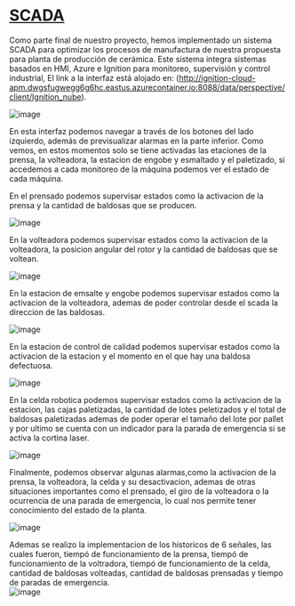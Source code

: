 # [SCADA](http://ignition-cloud-apm.dwgsfugwegg6g6hc.eastus.azurecontainer.io:8088/data/perspective/client/Ignition_nube)

Como parte final de nuestro proyecto, hemos implementado un sistema SCADA para optimizar los procesos de manufactura de nuestra propuesta para planta de producción de cerámica. Este sistema integra sistemas basados en HMI, Azure e Ignition para monitoreo, supervisión y control industrial, El link a la interfaz está alojado en: (http://ignition-cloud-apm.dwgsfugwegg6g6hc.eastus.azurecontainer.io:8088/data/perspective/client/Ignition_nube).

![image](https://github.com/danielCamiloP/TecnomecatroniX/assets/82681128/c75cc323-2d21-48d2-b50c-53a746bd0152)


En esta interfaz podemos navegar a través de los botones del lado izquierdo, además de previsualizar alarmas en la parte inferior. Como vemos, en estos momentos solo se tiene activadas las etaciones de la prensa, la volteadora, la estacion de engobe y esmaltado y el paletizado, si accedemos a cada monitoreo de la máquina podemos ver el estado de cada máquina.

En el prensado podemos supervisar estados como la activacion de la prensa y la cantidad de baldosas que se producen.

![image](https://github.com/danielCamiloP/TecnomecatroniX/assets/82681128/4456e5a6-86b2-4fbf-926e-965287860616)

En la volteadora podemos supervisar estados como la activacion de la volteadora, la posicion angular del rotor y la cantidad de baldosas que se voltean.

![image](https://github.com/danielCamiloP/TecnomecatroniX/assets/82681128/18c09e45-7161-43f2-98c6-5174f0ff2f6d)


En la estacion de emsalte y engobe podemos supervisar estados como la activacion de la volteadora, ademas de poder controlar desde el scada la direccion de las baldosas.

![image](https://github.com/danielCamiloP/TecnomecatroniX/assets/82681128/18486b3c-5929-4461-8269-3207f922d4fe)

En la estacion de control de calidad podemos supervisar estados como la activacion de la estacion y el momento en el que hay una baldosa defectuosa.

![image](https://github.com/danielCamiloP/TecnomecatroniX/assets/82681128/d9697f39-1cf8-41d6-8b21-5e5fb2fa1a57)

En la celda robotica podemos supervisar estados como la activacion de la estacion, las cajas paletizadas, la cantidad de lotes peletizados y el total de baldosas paletizadas ademas de poder operar el tamaño del lote por pallet y por ultimo se cuenta con un indicador para la parada de emergencia si se activa la cortina laser.

![image](https://github.com/danielCamiloP/TecnomecatroniX/assets/82681128/b15bf646-88dc-4026-a26e-e6b2e5339897)


Finalmente, podemos observar algunas alarmas,como la activacion de la prensa, la volteadora, la celda y su desactivacion, ademas de otras situaciones importantes como el prensado, el giro de la volteadora o  la ocurrencia de una parada de emergencia, lo cual nos permite tener conocimiento del estado de la planta.

![image](https://github.com/danielCamiloP/TecnomecatroniX/assets/82681128/e2a2fc1c-fca3-416f-984d-1a7a4dcae6c3)


Ademas se realizo la implementacion de los historicos de 6 señales, las cuales fueron, tiempó de funcionamiento de la prensa, tiempó de funcionamiento de la voltradora, tiempó de funcionamiento de la celda, cantidad de baldosas volteadas, cantidad de baldosas prensadas y tiempo de paradas de emergencia.  
![image](https://github.com/danielCamiloP/TecnomecatroniX/assets/82681128/35b28152-3e59-4019-8aa0-7cf287ed6559)




